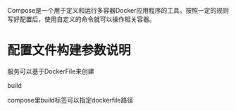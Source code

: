 Compose是一个用于定义和运行多容器Docker应用程序的工具。按照一定的规则写好配置后，使用自定义的命令就可以操作相关容器。

# 配置文件构建参数说明

服务可以基于DockerFile来创建

build

compose里build标签可以指定dockerfile路径

